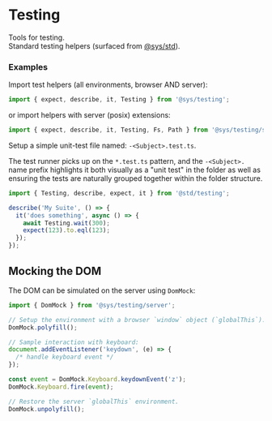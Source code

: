 # Testing
Tools for testing.  
Standard testing helpers (surfaced from [@sys/std](https://jsr.io/@sys/std/testing)).


### Examples
Import test helpers (all environments, browser AND server):

```ts
import { expect, describe, it, Testing } from '@sys/testing';
```

or import helpers with server (posix) extensions:

```ts
import { expect, describe, it, Testing, Fs, Path } from '@sys/testing/server';
```


Setup a simple unit-test file named: `-<Subject>.test.ts`.

The test runner picks up on the `*.test.ts` pattern, and the
`-<Subject>.` name prefix highlights it both visually as a "unit test" in
the folder as well as ensuring the tests are naturally grouped together
within the folder structure.

```ts
import { Testing, describe, expect, it } from '@std/testing';

describe('My Suite', () => {
  it('does something', async () => {
    await Testing.wait(300);
    expect(123).to.eql(123);
  });
});
```

## Mocking the DOM
The DOM can be simulated on the server using `DomMock`:

```ts
import { DomMock } from '@sys/testing/server';

// Setup the environment with a browser `window` object (`globalThis`).
DomMock.polyfill();

// Sample interaction with keyboard:
document.addEventListener('keydown', (e) => {
  /* handle keyboard event */
});

const event = DomMock.Keyboard.keydownEvent('z');
DomMock.Keyboard.fire(event);

// Restore the server `globalThis` environment.
DomMock.unpolyfill();
```
